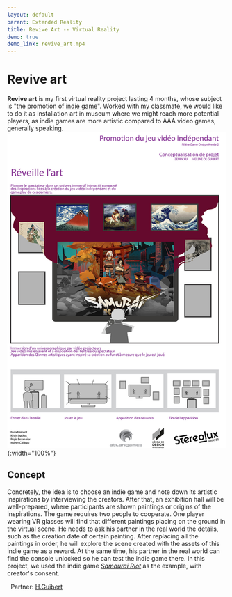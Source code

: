 ```yaml
---
layout: default 
parent: Extended Reality
title: Revive Art -- Virtual Reality
demo: true
demo_link: revive_art.mp4
---
```


# Revive art

**Revive art** is my first virtual reality project lasting 4 months, whose subject is "the promotion of [indie game](https://en.wikipedia.org/wiki/Indie_game)". Worked with my classmate, we would like to do it as installation art in museum where we might reach more potential players, as indie games are more artistic compared to AAA video games, generally speaking.
&nbsp;
![Alt text](https://raw.githubusercontent.com/zemin-xu/zemin-xu.github.io/master/assets/images/revive_art.jpg "poster"){:width="100%"}

## Concept

 Concretely, the idea is to choose an indie game and note down its artistic inspirations by interviewing the creators. After that, an exhibition hall will be well-prepared, where participants are shown paintings or origins of the inspirations. The game requires two people to cooperate. One player wearing VR glasses will find that different paintings placing on the ground in the virtual scene. He needs to ask his partner in the real world the details, such as the creation date of certain painting. After replacing all the paintings in order, he will explore the scene created with the assets of this indie game as a reward. At the same time, his partner in the real world can find the console unlocked so he can test the indie game there. In this project, we used the indie game [*Samourai Riot*](https://store.steampowered.com/app/658790/Samurai_Riot/) as the example, with creator's consent.

&nbsp;
Partner: [H.Guibert](https://www.linkedin.com/in/hélènedeguibert/)
